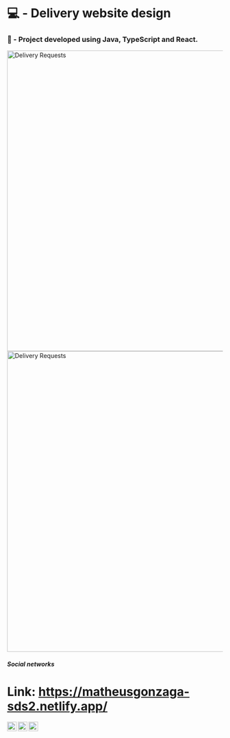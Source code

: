 # 💻 - Delivery website design
 ### 📝 - Project developed using Java, TypeScript and React.

<a href="https://matheusgonzaga-sds2.netlify.app/">
  <img align=""left" alt="Delivery Requests" width="700px" src="https://user-images.githubusercontent.com/56082460/107785685-a689c480-6d2b-11eb-8303-5f02f3115918.png" />
                                                                                                                                </a> <br />
                                                                                      
<a href="https://matheusgonzaga-sds2.netlify.app/orders">
  <img align=""left" alt="Delivery Requests" width="700px" src="https://user-images.githubusercontent.com/56082460/107785805-ccaf6480-6d2b-11eb-8908-befa9fee0a7e.png" />
                                                                                                                                </a>   <br />
 
 
 ##### Social networks 
 
 # Link: https://matheusgonzaga-sds2.netlify.app/

<a href="https://www.instagram.com/matheusgonzaaga/">
  <img align=""left" alt="Matheus Instagram" width="22px" src="https://cdn.jsdelivr.net/npm/simple-icons@v3/icons/instagram.svg" />
                                                                                                                                </a>
    <a href="https://twitter.com/borrachaum">
  <img align="left" alt="Matheus Twitter" width="22px" src="https://cdn.jsdelivr.net/npm/simple-icons@v3/icons/twitter.svg" />
                                                                                                                           </a>
  <a href="https://www.linkedin.com/in/matheus-gonzaga-a7aa5a1b5/">
  <img align="left" alt="Matheus Linkedin" width="22px" src="https://user-images.githubusercontent.com/56082460/107787400-cb7f3700-6d2d-11eb-803f-5cfae3171964.png" />
                                                                                                                           </a>                                                                                                                          
                       
                                                                                                                                
                       



